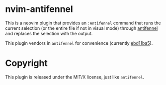 # nvim-antifennel

This is a neovim plugin that provides an `:Antifennel` command that runs the current selection (or
the entire file if not in visual mode) through
[antifennel](https://git.sr.ht/~technomancy/antifennel) and replaces the selection with the output.

This plugin vendors in `antifennel` for convenience (currently
[ebd11ba5](https://git.sr.ht/~technomancy/antifennel/commit/ebd11ba545f6e1a08519004822b2349dbc82a8ad)).

# Copyright

This plugin is released under the MIT/X license, just like `antifennel`.
